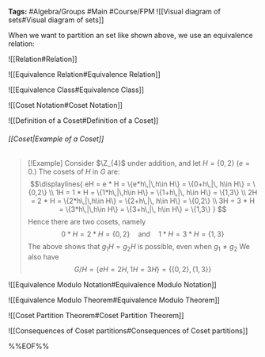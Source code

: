**Tags:** #Algebra/Groups #Main #Course/FPM 
![[Visual diagram of sets#Visual diagram of sets]]

When we want to partition an set like shown above, we use an equivalence relation:

![[Relation#Relation]]

![[Equivalence Relation#Equivalence Relation]]

![[Equivalence Class#Equivalence Class]]

![[Coset Notation#Coset Notation]]

![[Definition of a Coset#Definition of a Coset]]

###### [[Coset|Example of a Coset]]
> [!Example]
> Consider $\Z_{4}$ under addition, and let $H=\{0,2\}$ ($e=0$.) The cosets of $H$ in $G$ are:
> $$\displaylines{
eH = e * H = \{e*h\,|\,h\in H\} = \{0+h\,|\, h\in H\} = \{0,2\} \\
1H = 1 * H = \{1*h\,|\,h\in H\} = \{1+h\,|\, h\in H\} = \{1,3\} \\
2H = 2 * H = \{2*h\,|\,h\in H\} = \{2+h\,|\, h\in H\} = \{0,2\} \\
3H = 3 * H = \{3*h\,|\,h\in H\} = \{3+h\,|\, h\in H\} = \{1,3\}
}
> $$
> Hence there are two cosets, namely
> $$0*H=2*H=\{0,2\} \quad\text{and}\quad 1*H=3*H=\{1,3\}$$
> The above shows that $g_{1}H=g_{2}H$ is possible, even when $g_{1}\ne g_{2}$
> We also have
> $$G/H=\{eH=2H,1H=3H\} = \{\{0,2\}, \{1,3\}\}$$

![[Equivalence Modulo Notation#Equivalence Modulo Notation]]

![[Equivalence Modulo Theorem#Equivalence Modulo Theorem]]

![[Coset Partition Theorem#Coset Partition Theorem]]

![[Consequences of Coset partitions#Consequences of Coset partitions]]



%%EOF%%